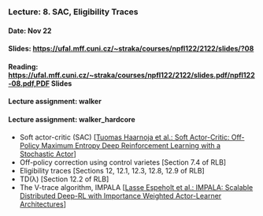 ### Lecture: 8. SAC, Eligibility Traces
#### Date: Nov 22
#### Slides: https://ufal.mff.cuni.cz/~straka/courses/npfl122/2122/slides/?08
#### Reading: https://ufal.mff.cuni.cz/~straka/courses/npfl122/2122/slides.pdf/npfl122-08.pdf,PDF Slides
#### Lecture assignment: walker
#### Lecture assignment: walker_hardcore

- Soft actor-critic (SAC) [[Tuomas Haarnoja et al.: Soft Actor-Critic: Off-Policy Maximum Entropy Deep Reinforcement Learning with a Stochastic Actor](https://arxiv.org/abs/1801.01290)]
- Off-policy correction using control varietes [Section 7.4 of RLB]
- Eligibility traces [Sections 12, 12.1, 12.3, 12.8, 12.9 of RLB]
- TD(λ) [Section 12.2 of RLB]
- The V-trace algorithm, IMPALA [[Lasse Espeholt et al.: IMPALA: Scalable Distributed Deep-RL with Importance Weighted Actor-Learner Architectures](https://arxiv.org/abs/1802.01561)]
